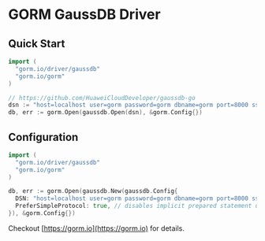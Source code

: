 # GORM GaussDB Driver

## Quick Start

```go
import (
  "gorm.io/driver/gaussdb"
  "gorm.io/gorm"
)

// https://github.com/HuaweiCloudDeveloper/gaussdb-go
dsn := "host=localhost user=gorm password=gorm dbname=gorm port=8000 sslmode=disable TimeZone=Asia/Shanghai"
db, err := gorm.Open(gaussdb.Open(dsn), &gorm.Config{})
```

## Configuration

```go
import (
  "gorm.io/driver/gaussdb"
  "gorm.io/gorm"
)

db, err := gorm.Open(gaussdb.New(gaussdb.Config{
  DSN: "host=localhost user=gorm password=gorm dbname=gorm port=8000 sslmode=disable TimeZone=Asia/Shanghai", // data source name, refer https://github.com/HuaweiCloudDeveloper/gaussdb-go
  PreferSimpleProtocol: true, // disables implicit prepared statement usage. By default gaussdb-go automatically uses the extended protocol
}), &gorm.Config{})
```


Checkout [https://gorm.io](https://gorm.io) for details.
